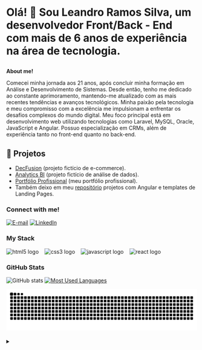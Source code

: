 # <p align="left">Olá! 👋 Sou Leandro Ramos Silva, um desenvolvedor Front/Back - End com mais de 6 anos de experiência na área de tecnologia. 


<b aling="left"> About me!</b>

Comecei minha jornada aos 21 anos, após concluir minha formação em Análise e Desenvolvimento de Sistemas. Desde então, tenho me dedicado ao constante aprimoramento, mantendo-me atualizado com as mais recentes tendências e avanços tecnológicos. Minha paixão pela tecnologia e meu compromisso com a excelência me impulsionam a enfrentar os desafios complexos do mundo digital.
Meu foco principal está em desenvolvimento web utilizando tecnologias como Laravel, MySQL, Oracle, JavaScript e Angular. 
Possuo especialização em CRMs, além de experiência tanto no front-end quanto no back-end.


## 🚀 Projetos
- [DecFusion](#) (projeto fictício de e-commerce).
- [Analytics BI](#) (projeto fictício de análise de dados).
- [Portfólio Profissional](#) (meu portfólio profissional).
- Também deixo em meu [repositório](#) projetos com Angular e templates de Landing Pages.

<h3 align="left">Connect with me!</h3>

[![E-mail](https://img.shields.io/badge/-Email-000?style=for-the-badge&logo=microsoft-outlook&logoColor=45B1E8&color:FFF)](leandro.silva.rmos@gmail.com)
[![LinkedIn](https://img.shields.io/badge/-LinkedIn-000?style=for-the-badge&logo=linkedin&logoColor=45B1E8&color:FFF)](https://www.linkedin.com/in/leandro-ramos-silva/)


<h3 align="left">My Stack</h3>

<div align="left">
  <img src="https://cdn.jsdelivr.net/gh/devicons/devicon/icons/html5/html5-original.svg" height="25" alt="html5 logo"  />
  <img width="8" />
  <img src="https://cdn.jsdelivr.net/gh/devicons/devicon/icons/css3/css3-original.svg" height="25" alt="css3 logo"  />
  <img width="8" />
  <img src="https://cdn.jsdelivr.net/gh/devicons/devicon/icons/javascript/javascript-plain.svg" height="25" alt="javascript logo"  />
  <img width="8" />
  <img src="https://cdn.jsdelivr.net/gh/devicons/devicon/icons/react/react-original.svg" height="25" alt="react logo"  />
  <img width="8" />
</div>


<h3>GitHub Stats</h3>

![GitHub stats](https://github-readme-stats-git-masterrstaa-rickstaa.vercel.app/api?username=VBDOL&hide_title=true&show_icons=true&include_all_commits=false&count_private=true&line_height=25&hide=issues&bg_color=000&title_color=45B1E8&text_color=FFF&border_radius=3&border_color=36123c&icon_color=45B1E8&theme=jolly)
[![Most Used Languages](https://github-readme-stats-git-masterrstaa-rickstaa.vercel.app/api/top-langs/?username=VBDOL&line_height=10&card_width=290&layout=compact&hide_title=false&count_private=true&langs_count=4&show_icons=true&title_color=45B1E8&hide=html,css&bg_color=000&text_color=8B8B8B&border_radius=3&border_color=45B1E8&count_private=true)](https://github.com/VBDOL/github-readme-stats)
<br>
<!---
VBDOL/VBDOL is a ✨ special ✨ repository because its `README.md` (this file) appears on your GitHub profile.
You can click the Preview link to take a look at your changes.
--->
<picture>
  <source media="(prefers-color-scheme: dark)" srcset="https://raw.githubusercontent.com/VBDOL/VBDOL/output/github-contribution-grid-snake-dark.svg">
  <source media="(prefers-color-scheme: light)" srcset="https://raw.githubusercontent.com/VBDOL/VBDOL/output/github-contribution-grid-snake.svg">
  <img alt="github contribution grid snake animation" src="https://raw.githubusercontent.com/VBDOL/VBDOL/output/github-contribution-grid-snake.svg">
</picture>
<br><br>

<details align="left">
  <summary></summary> 
 
  - Badges by <a href="https://shields.io/">shields.io</a>.
  - GitHub Stats by <a href="https://github.com/VBDOL/github-readme-stats">VBDOL</a>.
  - Developer vector created by @andi_aqua_ on <a href="https://picrew.me/en/">picrew</a>.
 
  <div align="right">Made with 💜 by <a href="https://github.com/VBDOL">VBDOL</a>.</div>

</details>

